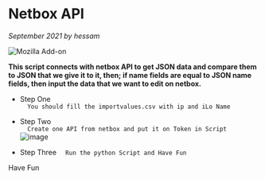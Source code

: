 # Netbox API
_September 2021 by hessam_

![Mozilla Add-on](https://img.shields.io/amo/stars/dustman?style=plastic)


**This script connects with netbox API to get JSON data and compare them to JSON that we give it to it, then; if name fields are equal to JSON name fields, then input the data that we want to edit on netbox.**   


- Step One  
```  You should fill the importvalues.csv with ip and iLo Name```  

- Step Two  
```  Create one API from netbox and put it on Token in Script```  
![image](https://user-images.githubusercontent.com/35570922/142001057-8cc72905-0b03-4df7-ad29-d308ea5cfe44.png)

- Step Three 
```  Run the python Script and Have Fun```


Have Fun



